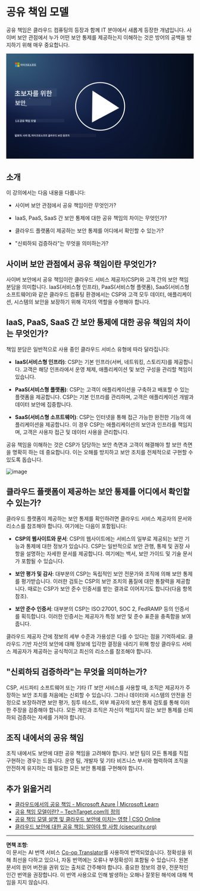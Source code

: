 <!--
CO_OP_TRANSLATOR_METADATA:
{
  "original_hash": "a48db640d80c786b928ca178c414f084",
  "translation_date": "2025-09-03T18:35:45+00:00",
  "source_file": "1.6 Shared responsibility model.md",
  "language_code": "ko"
}
-->
# 공유 책임 모델

공유 책임은 클라우드 컴퓨팅의 등장과 함께 IT 분야에서 새롭게 등장한 개념입니다. 사이버 보안 관점에서 누가 어떤 보안 통제를 제공하는지 이해하는 것은 방어의 공백을 방지하기 위해 매우 중요합니다.

[![비디오 보기](../../translated_images/1-6_placeholder.e5f314ee81b946d2e99745a3aa36e96432cc432ceaf4b20df35aa84d62ce2408.ko.png)](https://learn-video.azurefd.net/vod/player?id=20bf114b-e90d-428e-ae62-81aa9e9a7175)

## 소개

이 강의에서는 다음 내용을 다룹니다:

 - 사이버 보안 관점에서 공유 책임이란 무엇인가?
   
 - IaaS, PaaS, SaaS 간 보안 통제에 대한 공유 책임의 차이는 무엇인가?

 - 클라우드 플랫폼이 제공하는 보안 통제를 어디에서 확인할 수 있는가?

 - "신뢰하되 검증하라"는 무엇을 의미하는가?

## 사이버 보안 관점에서 공유 책임이란 무엇인가?

사이버 보안에서 공유 책임이란 클라우드 서비스 제공자(CSP)와 고객 간의 보안 책임 분담을 의미합니다. IaaS(서비스형 인프라), PaaS(서비스형 플랫폼), SaaS(서비스형 소프트웨어)와 같은 클라우드 컴퓨팅 환경에서는 CSP와 고객 모두 데이터, 애플리케이션, 시스템의 보안을 보장하기 위해 각자의 역할을 수행해야 합니다.

## IaaS, PaaS, SaaS 간 보안 통제에 대한 공유 책임의 차이는 무엇인가?

책임 분담은 일반적으로 사용 중인 클라우드 서비스 유형에 따라 달라집니다:

 - **IaaS(서비스형 인프라)**: CSP는 기본 인프라(서버, 네트워킹, 스토리지)를 제공합니다. 고객은 해당 인프라에서 운영 체제, 애플리케이션 및 보안 구성을 관리할 책임이 있습니다.
   
 - **PaaS(서비스형 플랫폼)**: CSP는 고객이 애플리케이션을 구축하고 배포할 수 있는 플랫폼을 제공합니다. CSP는 기본 인프라를 관리하며, 고객은 애플리케이션 개발과 데이터 보안에 집중합니다.

 - **SaaS(서비스형 소프트웨어)**: CSP는 인터넷을 통해 접근 가능한 완전한 기능의 애플리케이션을 제공합니다. 이 경우 CSP는 애플리케이션의 보안과 인프라를 책임지며, 고객은 사용자 접근 및 데이터 사용을 관리합니다.

공유 책임을 이해하는 것은 CSP가 담당하는 보안 측면과 고객이 해결해야 할 보안 측면을 명확히 하는 데 중요합니다. 이는 오해를 방지하고 보안 조치를 전체적으로 구현할 수 있도록 돕습니다.

![image](https://github.com/microsoft/Security-101/assets/139931591/7229a633-ec03-44d3-aa74-6c9810f5c47b)

## 클라우드 플랫폼이 제공하는 보안 통제를 어디에서 확인할 수 있는가?

클라우드 플랫폼이 제공하는 보안 통제를 확인하려면 클라우드 서비스 제공자의 문서와 리소스를 참조해야 합니다. 여기에는 다음이 포함됩니다:

 - **CSP의 웹사이트와 문서**: CSP의 웹사이트에는 서비스의 일부로 제공되는 보안 기능과 통제에 대한 정보가 있습니다. CSP는 일반적으로 보안 관행, 통제 및 권장 사항을 설명하는 자세한 문서를 제공합니다. 여기에는 백서, 보안 가이드 및 기술 문서가 포함될 수 있습니다.
   
 - **보안 평가 및 감사**: 대부분의 CSP는 독립적인 보안 전문가와 조직에 의해 보안 통제를 평가받습니다. 이러한 검토는 CSP의 보안 조치의 품질에 대한 통찰력을 제공합니다. 때로는 CSP가 보안 준수 인증서를 받는 결과로 이어지기도 합니다(다음 항목 참조).
   
 - **보안 준수 인증서**: 대부분의 CSP는 ISO:27001, SOC 2, FedRAMP 등의 인증서를 획득합니다. 이러한 인증서는 제공자가 특정 보안 및 준수 표준을 충족함을 보여줍니다.

클라우드 제공자 간에 정보의 세부 수준과 가용성은 다를 수 있다는 점을 기억하세요. 클라우드 기반 자산의 보안에 대해 정보에 입각한 결정을 내리기 위해 항상 클라우드 서비스 제공자가 제공하는 공식적이고 최신의 리소스를 참조해야 합니다.

## "신뢰하되 검증하라"는 무엇을 의미하는가?

CSP, 서드파티 소프트웨어 또는 기타 IT 보안 서비스를 사용할 때, 조직은 제공자가 주장하는 보안 조치를 처음에는 신뢰할 수 있습니다. 그러나 데이터와 시스템의 안전을 진정으로 보장하려면 보안 평가, 침투 테스트, 외부 제공자의 보안 통제 검토를 통해 이러한 주장을 검증해야 합니다. 모든 개인과 조직은 자신이 책임지지 않는 보안 통제를 신뢰하되 검증하는 자세를 가져야 합니다.

## 조직 내에서의 공유 책임

조직 내에서도 보안에 대한 공유 책임을 고려해야 합니다. 보안 팀이 모든 통제를 직접 구현하는 경우는 드뭅니다. 운영 팀, 개발자 및 기타 비즈니스 부서와 협력하여 조직을 안전하게 유지하는 데 필요한 모든 보안 통제를 구현해야 합니다.

## 추가 읽을거리
- [클라우드에서의 공유 책임 - Microsoft Azure | Microsoft Learn](https://learn.microsoft.com/azure/security/fundamentals/shared-responsibility?WT.mc_id=academic-96948-sayoung)
- [공유 책임 모델이란? – TechTarget.com의 정의](https://www.techtarget.com/searchcloudcomputing/definition/shared-responsibility-model)
- [공유 책임 모델 설명 및 클라우드 보안에 미치는 영향 | CSO Online](https://www.csoonline.com/article/570779/the-shared-responsibility-model-explained-and-what-it-means-for-cloud-security.html)
- [클라우드 보안에 대한 공유 책임: 알아야 할 사항 (cisecurity.org)](https://www.cisecurity.org/insights/blog/shared-responsibility-cloud-security-what-you-need-to-know)

---

**면책 조항**:  
이 문서는 AI 번역 서비스 [Co-op Translator](https://github.com/Azure/co-op-translator)를 사용하여 번역되었습니다. 정확성을 위해 최선을 다하고 있으나, 자동 번역에는 오류나 부정확성이 포함될 수 있습니다. 원본 문서의 원어 버전을 권위 있는 출처로 간주해야 합니다. 중요한 정보의 경우, 전문적인 인간 번역을 권장합니다. 이 번역 사용으로 인해 발생하는 오해나 잘못된 해석에 대해 책임을 지지 않습니다.